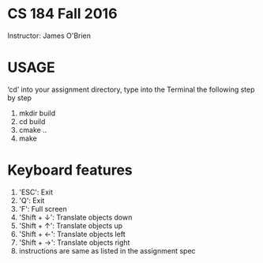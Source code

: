 # CS 184 Fall 2016
Instructor: James O'Brien

# USAGE
‘cd’ into your assignment directory, type into the Terminal the following step by step

1. mkdir build
2. cd build
3. cmake ..
4. make


# Keyboard features
1. 'ESC': Exit
2. 'Q': Exit
3. 'F': Full screen
4. 'Shift + ↓': Translate objects down
5. 'Shift + ↑': Translate objects up
6. 'Shift + ←': Translate objects left
7. 'Shift + →': Translate objects right
8. instructions are same as listed in the assignment spec